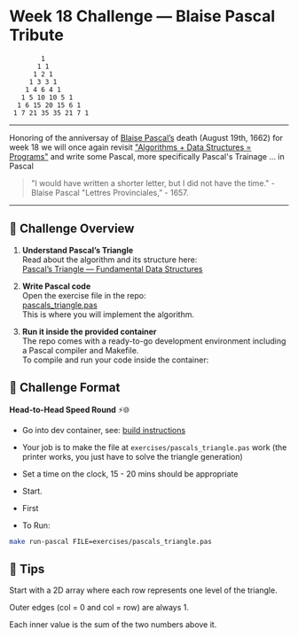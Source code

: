 #  Week 18 Challenge — Blaise Pascal Tribute
```
        1
       1 1
      1 2 1
     1 3 3 1
    1 4 6 4 1
   1 5 10 10 5 1
  1 6 15 20 15 6 1
 1 7 21 35 35 21 7 1
```
---

Honoring of the anniversay of [Blaise Pascal’s](https://en.wikipedia.org/wiki/Blaise_Pascal) death (August 19th, 1662) for week 18 we will once again revisit ["Algorithms + Data Structures = Programs"](https://www.amazon.com/Algorithms-Structures-Prentice-Hall-Automatic-Computation/dp/0130224189) and write some Pascal, more specifically Pascal's Trainage ... in Pascal


> "I would have written a shorter letter, but I did not have the time." - Blaise Pascal "Lettres Provinciales,” - 1657. 

---

## 📝 Challenge Overview  

1. **Understand Pascal’s Triangle**  
   Read about the algorithm and its structure here:  
   [Pascal’s Triangle — Fundamental Data Structures](https://github.com/richvigorito/the-best-programming-book-ever-written/tree/main/src/chapters/1_fundamental_data_structures/pascals_triangle)

2. **Write Pascal code**  
   Open the exercise file in the repo:  
   [pascals_triangle.pas](https://github.com/richvigorito/the-best-programming-book-ever-written/blob/main/src/exercises/pascals_triangle.pas)  
   This is where you will implement the algorithm.

3. **Run it inside the provided container**  
   The repo comes with a ready-to-go development environment including a Pascal compiler and Makefile.  
   To compile and run your code inside the container:


## 🏁 Challenge Format  
**Head-to-Head Speed Round** ⚡🌐  
- Go into dev container, see: [build instructions](https://github.com/richvigorito/the-best-programming-book-ever-written?tab=readme-ov-file#-how-to-run)
- Your job is to make the file at ``exercises/pascals_triangle.pas`` work (the printer works, you just have to solve the triangle generation)
- Set a time on the clock, 15 - 20 mins should be appropriate
- Start. 
- First

- To Run: 
```bash
make run-pascal FILE=exercises/pascals_triangle.pas
```


## 🧠 Tips
Start with a 2D array where each row represents one level of the triangle.

Outer edges (col = 0 and col = row) are always 1.

Each inner value is the sum of the two numbers above it.

